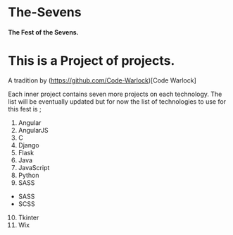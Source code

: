 # The-Sevens
#### The Fest of the Sevens.

# This is a Project of projects.


A tradition by (https://github.com/Code-Warlock)[Code Warlock]

Each inner project contains seven more projects on each technology.
The list will be eventually updated but for now the list of technologies to use for this fest is ;
1. Angular
2. AngularJS
3. C
4. Django
5. Flask
6. Java
7. JavaScript
8. Python
9. SASS
  * SASS
  * SCSS
10. Tkinter
11. Wix
